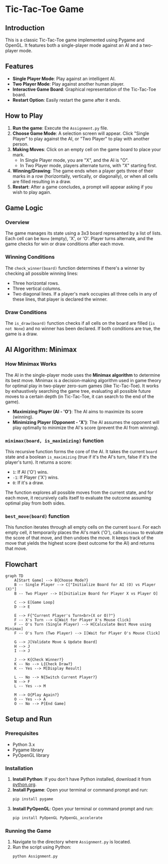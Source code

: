 # Tic-Tac-Toe Game

## Introduction
This is a classic Tic-Tac-Toe game implemented using Pygame and OpenGL. It features both a single-player mode against an AI and a two-player mode.

## Features
*   **Single Player Mode**: Play against an intelligent AI.
*   **Two Player Mode**: Play against another human player.
*   **Interactive Game Board**: Graphical representation of the Tic-Tac-Toe board.
*   **Restart Option**: Easily restart the game after it ends.

## How to Play
1.  **Run the game**: Execute the `Assignment.py` file.
2.  **Choose Game Mode**: A selection screen will appear. Click "Single Player" to play against the AI, or "Two Player" to play with another person.
3.  **Making Moves**: Click on an empty cell on the game board to place your mark.
    *   In Single Player mode, you are "X", and the AI is "O".
    *   In Two Player mode, players alternate turns, with "X" starting first.
4.  **Winning/Drawing**: The game ends when a player gets three of their marks in a row (horizontally, vertically, or diagonally), or when all cells are filled resulting in a draw.
5.  **Restart**: After a game concludes, a prompt will appear asking if you wish to play again.

## Game Logic

### Overview
The game manages its state using a 3x3 board represented by a list of lists. Each cell can be `None` (empty), 'X', or 'O'. Player turns alternate, and the game checks for win or draw conditions after each move.

### Winning Conditions
The `check_winner(board)` function determines if there's a winner by checking all possible winning lines:
*   Three horizontal rows.
*   Three vertical columns.
*   Two diagonal lines.
If a player's mark occupies all three cells in any of these lines, that player is declared the winner.

### Draw Conditions
The `is_draw(board)` function checks if all cells on the board are filled (`is not None`) and no winner has been declared. If both conditions are true, the game is a draw.

## AI Algorithm: Minimax

### How Minimax Works
The AI in the single-player mode uses the **Minimax algorithm** to determine its best move. Minimax is a decision-making algorithm used in game theory for optimal play in two-player zero-sum games (like Tic-Tac-Toe). It works by exhaustively searching the game tree, evaluating all possible future moves to a certain depth (in Tic-Tac-Toe, it can search to the end of the game).

*   **Maximizing Player (AI - 'O')**: The AI aims to maximize its score (winning).
*   **Minimizing Player (Opponent - 'X')**: The AI assumes the opponent will play optimally to minimize the AI's score (prevent the AI from winning).

### `minimax(board, is_maximizing)` function
This recursive function forms the core of the AI. It takes the current `board` state and a boolean `is_maximizing` (true if it's the AI's turn, false if it's the player's turn). It returns a score:
*   `1`: If AI ('O') wins.
*   `-1`: If Player ('X') wins.
*   `0`: If it's a draw.

The function explores all possible moves from the current state, and for each move, it recursively calls itself to evaluate the outcome assuming optimal play from both sides.

### `best_move(board)` function
This function iterates through all empty cells on the current `board`. For each empty cell, it temporarily places the AI's mark ('O'), calls `minimax` to evaluate the score of that move, and then undoes the move. It keeps track of the move that yields the highest score (best outcome for the AI) and returns that move.

## Flowchart
```mermaid
graph TD
    A[Start Game] --> B{Choose Mode?}
    B -- Single Player --> C["Initialize Board for AI (O) vs Player (X)"]
    B -- Two Player --> D[Initialize Board for Player X vs Player O]

    C --> E[Game Loop]
    D --> E

    E --> F{"Current Player's Turn<br>(X or O)?"}
    F -- X's Turn --> G[Wait for Player X's Mouse Click]
    F -- O's Turn (Single Player) --> H[Calculate Best Move using Minimax]
    F -- O's Turn (Two Player) --> I[Wait for Player O's Mouse Click]

    G --> J[Validate Move & Update Board]
    H --> J
    I --> J

    J --> K{Check Winner?}
    K -- No --> L{Check Draw?}
    K -- Yes --> M[Display Result]

    L -- No --> N{Switch Current Player?}
    N --> F
    L -- Yes --> M

    M --> O{Play Again?}
    O -- Yes --> A
    O -- No --> P[End Game]
```
## Setup and Run

### Prerequisites
*   Python 3.x
*   Pygame library
*   PyOpenGL library

### Installation
1.  **Install Python**: If you don't have Python installed, download it from [python.org](https://www.python.org/downloads/).
2.  **Install Pygame**: Open your terminal or command prompt and run:
    ```bash
    pip install pygame
    ```
3.  **Install PyOpenGL**: Open your terminal or command prompt and run:
    ```bash
    pip install PyOpenGL PyOpenGL_accelerate
    ```

### Running the Game
1.  Navigate to the directory where `Assignment.py` is located.
2.  Run the script using Python:
    ```bash
    python Assignment.py
    ``` 
